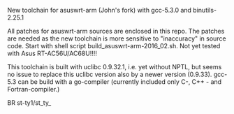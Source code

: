New toolchain for asuswrt-arm (John's fork) with gcc-5.3.0 and binutils-2.25.1

All patches for asuswrt-arm sources are enclosed in this repo. The patches are needed as the new toolchain is more sensitive to "inaccuracy" in source code.
Start with shell script build_asuswrt-arm-2016_02.sh.
Not yet tested with Asus RT-AC56U/AC68U!!!!

This toolchain is built with uclibc 0.9.32.1, i.e. yet without NPTL, but seems no issue to replace this uclibc version also by a newer version (0.9.33).
gcc-5.3 can be build with a go-compiler (currently included only C-, C++  - and Fortran-compiler.)

BR
st-ty1/st_ty_
